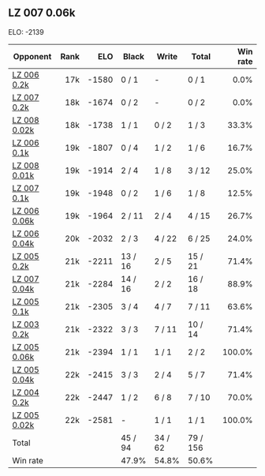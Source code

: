 ## LZ 007 0.06k ##

ELO: -2139

Opponent | Rank | ELO | Black | Write | Total | Win rate
---------|-----:|----:|-------|-------|-------|-------:
[LZ 006 0.2k](LZ%20006%200.2k.md) | 17k | -1580 | 0 / 1 | - | 0 / 1 | 0.0%
[LZ 007 0.2k](LZ%20007%200.2k.md) | 18k | -1674 | 0 / 2 | - | 0 / 2 | 0.0%
[LZ 008 0.02k](LZ%20008%200.02k.md) | 18k | -1738 | 1 / 1 | 0 / 2 | 1 / 3 | 33.3%
[LZ 006 0.1k](LZ%20006%200.1k.md) | 19k | -1807 | 0 / 4 | 1 / 2 | 1 / 6 | 16.7%
[LZ 008 0.01k](LZ%20008%200.01k.md) | 19k | -1914 | 2 / 4 | 1 / 8 | 3 / 12 | 25.0%
[LZ 007 0.1k](LZ%20007%200.1k.md) | 19k | -1948 | 0 / 2 | 1 / 6 | 1 / 8 | 12.5%
[LZ 006 0.06k](LZ%20006%200.06k.md) | 19k | -1964 | 2 / 11 | 2 / 4 | 4 / 15 | 26.7%
[LZ 006 0.04k](LZ%20006%200.04k.md) | 20k | -2032 | 2 / 3 | 4 / 22 | 6 / 25 | 24.0%
[LZ 005 0.2k](LZ%20005%200.2k.md) | 21k | -2211 | 13 / 16 | 2 / 5 | 15 / 21 | 71.4%
[LZ 007 0.04k](LZ%20007%200.04k.md) | 21k | -2284 | 14 / 16 | 2 / 2 | 16 / 18 | 88.9%
[LZ 005 0.1k](LZ%20005%200.1k.md) | 21k | -2305 | 3 / 4 | 4 / 7 | 7 / 11 | 63.6%
[LZ 003 0.2k](LZ%20003%200.2k.md) | 21k | -2322 | 3 / 3 | 7 / 11 | 10 / 14 | 71.4%
[LZ 005 0.06k](LZ%20005%200.06k.md) | 21k | -2394 | 1 / 1 | 1 / 1 | 2 / 2 | 100.0%
[LZ 005 0.04k](LZ%20005%200.04k.md) | 22k | -2415 | 3 / 3 | 2 / 4 | 5 / 7 | 71.4%
[LZ 004 0.2k](LZ%20004%200.2k.md) | 22k | -2447 | 1 / 2 | 6 / 8 | 7 / 10 | 70.0%
[LZ 005 0.02k](LZ%20005%200.02k.md) | 22k | -2581 | - | 1 / 1 | 1 / 1 | 100.0%
Total | | | 45 / 94 | 34 / 62 | 79 / 156 | 
Win rate| | | 47.9% | 54.8% | 50.6% | 
